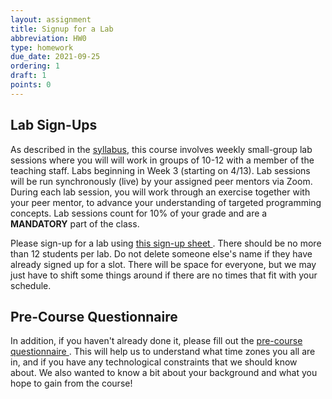 ```yaml
---
layout: assignment
title: Signup for a Lab
abbreviation: HW0
type: homework
due_date: 2021-09-25
ordering: 1
draft: 1
points: 0
---
```


## Lab Sign-Ups

As described in the [syllabus](../syllabus/), this course involves weekly small-group lab sessions where you will will work in groups of 10-12 with a member of the teaching staff. Labs beginning in Week 3 (starting on 4/13). Lab sessions will be run synchronously (live) by your assigned peer mentors via Zoom. During each lab session, you will work through an exercise together with your peer mentor, to advance your understanding of targeted programming concepts. Lab sessions count for 10% of your grade and are a **MANDATORY** part of the class.

Please sign-up for a lab using <a class="lab" href="https://docs.google.com/spreadsheets/d/11Qf4uHY_yHfZm61O7YOgu99RDRuO8_tEtMRGcQNxdcE/edit#gid=0" target="_blank">this sign-up sheet <i class="fa fa-link"></i></a>. There should be no more than 12 students per lab. Do not delete someone else's name if they have already signed up for a slot. There will be space for everyone, but we may just have to shift some things around if there are no times that fit with your schedule.

## Pre-Course Questionnaire
In addition, if you haven't already done it, please fill out the <a class="lab" href="https://forms.gle/25aH1FyPA8mG9YBSA" target="_blank">pre-course questionnaire <i class="fa fa-link"></i></a>. This will help us to understand what time zones you all are in, and if you have any technological constraints that we should know about. We also wanted to know a bit about your background and what you hope to gain from the course!